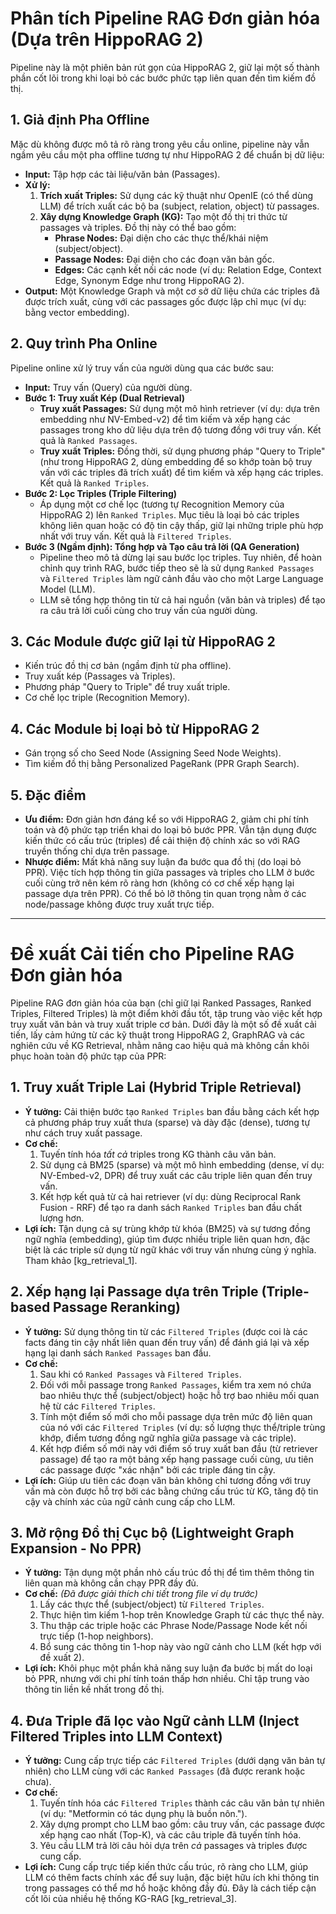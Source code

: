 
# Phân tích Pipeline RAG Đơn giản hóa (Dựa trên HippoRAG 2)

Pipeline này là một phiên bản rút gọn của HippoRAG 2, giữ lại một số thành phần cốt lõi trong khi loại bỏ các bước phức tạp liên quan đến tìm kiếm đồ thị.

## 1. Giả định Pha Offline

Mặc dù không được mô tả rõ ràng trong yêu cầu online, pipeline này vẫn ngầm yêu cầu một pha offline tương tự như HippoRAG 2 để chuẩn bị dữ liệu:

*   **Input:** Tập hợp các tài liệu/văn bản (Passages).
*   **Xử lý:**
    1.  **Trích xuất Triples:** Sử dụng các kỹ thuật như OpenIE (có thể dùng LLM) để trích xuất các bộ ba (subject, relation, object) từ passages.
    2.  **Xây dựng Knowledge Graph (KG):** Tạo một đồ thị tri thức từ passages và triples. Đồ thị này có thể bao gồm:
        *   **Phrase Nodes:** Đại diện cho các thực thể/khái niệm (subject/object).
        *   **Passage Nodes:** Đại diện cho các đoạn văn bản gốc.
        *   **Edges:** Các cạnh kết nối các node (ví dụ: Relation Edge, Context Edge, Synonym Edge như trong HippoRAG 2).
*   **Output:** Một Knowledge Graph và một cơ sở dữ liệu chứa các triples đã được trích xuất, cùng với các passages gốc được lập chỉ mục (ví dụ: bằng vector embedding).

## 2. Quy trình Pha Online

Pipeline online xử lý truy vấn của người dùng qua các bước sau:

*   **Input:** Truy vấn (Query) của người dùng.
*   **Bước 1: Truy xuất Kép (Dual Retrieval)**
    *   **Truy xuất Passages:** Sử dụng một mô hình retriever (ví dụ: dựa trên embedding như NV-Embed-v2) để tìm kiếm và xếp hạng các passages trong kho dữ liệu dựa trên độ tương đồng với truy vấn. Kết quả là `Ranked Passages`.
    *   **Truy xuất Triples:** Đồng thời, sử dụng phương pháp "Query to Triple" (như trong HippoRAG 2, dùng embedding để so khớp toàn bộ truy vấn với các triples đã trích xuất) để tìm kiếm và xếp hạng các triples. Kết quả là `Ranked Triples`.
*   **Bước 2: Lọc Triples (Triple Filtering)**
    *   Áp dụng một cơ chế lọc (tương tự Recognition Memory của HippoRAG 2) lên `Ranked Triples`. Mục tiêu là loại bỏ các triples không liên quan hoặc có độ tin cậy thấp, giữ lại những triple phù hợp nhất với truy vấn. Kết quả là `Filtered Triples`.
*   **Bước 3 (Ngầm định): Tổng hợp và Tạo câu trả lời (QA Generation)**
    *   Pipeline theo mô tả dừng lại sau bước lọc triples. Tuy nhiên, để hoàn chỉnh quy trình RAG, bước tiếp theo sẽ là sử dụng `Ranked Passages` và `Filtered Triples` làm ngữ cảnh đầu vào cho một Large Language Model (LLM).
    *   LLM sẽ tổng hợp thông tin từ cả hai nguồn (văn bản và triples) để tạo ra câu trả lời cuối cùng cho truy vấn của người dùng.

## 3. Các Module được giữ lại từ HippoRAG 2

*   Kiến trúc đồ thị cơ bản (ngầm định từ pha offline).
*   Truy xuất kép (Passages và Triples).
*   Phương pháp "Query to Triple" để truy xuất triple.
*   Cơ chế lọc triple (Recognition Memory).

## 4. Các Module bị loại bỏ từ HippoRAG 2

*   Gán trọng số cho Seed Node (Assigning Seed Node Weights).
*   Tìm kiếm đồ thị bằng Personalized PageRank (PPR Graph Search).

## 5. Đặc điểm

*   **Ưu điểm:** Đơn giản hơn đáng kể so với HippoRAG 2, giảm chi phí tính toán và độ phức tạp triển khai do loại bỏ bước PPR. Vẫn tận dụng được kiến thức có cấu trúc (triples) để cải thiện độ chính xác so với RAG truyền thống chỉ dựa trên passage.
*   **Nhược điểm:** Mất khả năng suy luận đa bước qua đồ thị (do loại bỏ PPR). Việc tích hợp thông tin giữa passages và triples cho LLM ở bước cuối cùng trở nên kém rõ ràng hơn (không có cơ chế xếp hạng lại passage dựa trên PPR). Có thể bỏ lỡ thông tin quan trọng nằm ở các node/passage không được truy xuất trực tiếp.


----


# Đề xuất Cải tiến cho Pipeline RAG Đơn giản hóa

Pipeline RAG đơn giản hóa của bạn (chỉ giữ lại Ranked Passages, Ranked Triples, Filtered Triples) là một điểm khởi đầu tốt, tập trung vào việc kết hợp truy xuất văn bản và truy xuất triple cơ bản. Dưới đây là một số đề xuất cải tiến, lấy cảm hứng từ các kỹ thuật trong HippoRAG 2, GraphRAG và các nghiên cứu về KG Retrieval, nhằm nâng cao hiệu quả mà không cần khôi phục hoàn toàn độ phức tạp của PPR:

## 1. Truy xuất Triple Lai (Hybrid Triple Retrieval)

*   **Ý tưởng:** Cải thiện bước tạo `Ranked Triples` ban đầu bằng cách kết hợp cả phương pháp truy xuất thưa (sparse) và dày đặc (dense), tương tự như cách truy xuất passage.
*   **Cơ chế:**
    1.  Tuyến tính hóa *tất cả* triples trong KG thành câu văn bản.
    2.  Sử dụng cả BM25 (sparse) và một mô hình embedding (dense, ví dụ: NV-Embed-v2, DPR) để truy xuất các câu triple liên quan đến truy vấn.
    3.  Kết hợp kết quả từ cả hai retriever (ví dụ: dùng Reciprocal Rank Fusion - RRF) để tạo ra danh sách `Ranked Triples` ban đầu chất lượng hơn.
*   **Lợi ích:** Tận dụng cả sự trùng khớp từ khóa (BM25) và sự tương đồng ngữ nghĩa (embedding), giúp tìm được nhiều triple liên quan hơn, đặc biệt là các triple sử dụng từ ngữ khác với truy vấn nhưng cùng ý nghĩa. Tham khảo [kg_retrieval_1].


## 2. Xếp hạng lại Passage dựa trên Triple (Triple-based Passage Reranking)

*   **Ý tưởng:** Sử dụng thông tin từ các `Filtered Triples` (được coi là các facts đáng tin cậy nhất liên quan đến truy vấn) để đánh giá lại và xếp hạng lại danh sách `Ranked Passages` ban đầu.
*   **Cơ chế:**
    1.  Sau khi có `Ranked Passages` và `Filtered Triples`.
    2.  Đối với mỗi passage trong `Ranked Passages`, kiểm tra xem nó chứa bao nhiêu thực thể (subject/object) hoặc hỗ trợ bao nhiêu mối quan hệ từ các `Filtered Triples`.
    3.  Tính một điểm số mới cho mỗi passage dựa trên mức độ liên quan của nó với các `Filtered Triples` (ví dụ: số lượng thực thể/triple trùng khớp, điểm tương đồng ngữ nghĩa giữa passage và các triple).
    4.  Kết hợp điểm số mới này với điểm số truy xuất ban đầu (từ retriever passage) để tạo ra một bảng xếp hạng passage cuối cùng, ưu tiên các passage được "xác nhận" bởi các triple đáng tin cậy.
*   **Lợi ích:** Giúp ưu tiên các đoạn văn bản không chỉ tương đồng với truy vấn mà còn được hỗ trợ bởi các bằng chứng cấu trúc từ KG, tăng độ tin cậy và chính xác của ngữ cảnh cung cấp cho LLM.

## 3. Mở rộng Đồ thị Cục bộ (Lightweight Graph Expansion - No PPR)

*   **Ý tưởng:** Tận dụng một phần nhỏ cấu trúc đồ thị để tìm thêm thông tin liên quan mà không cần chạy PPR đầy đủ.
*   **Cơ chế:** *(Đã được giải thích chi tiết trong file ví dụ trước)*
    1.  Lấy các thực thể (subject/object) từ `Filtered Triples`.
    2.  Thực hiện tìm kiếm 1-hop trên Knowledge Graph từ các thực thể này.
    3.  Thu thập các triple hoặc các Phrase Node/Passage Node kết nối trực tiếp (1-hop neighbors).
    4.  Bổ sung các thông tin 1-hop này vào ngữ cảnh cho LLM (kết hợp với đề xuất 2).
*   **Lợi ích:** Khôi phục một phần khả năng suy luận đa bước bị mất do loại bỏ PPR, nhưng với chi phí tính toán thấp hơn nhiều. Chỉ tập trung vào thông tin liền kề nhất trong đồ thị.


## 4. Đưa Triple đã lọc vào Ngữ cảnh LLM (Inject Filtered Triples into LLM Context)

*   **Ý tưởng:** Cung cấp trực tiếp các `Filtered Triples` (dưới dạng văn bản tự nhiên) cho LLM cùng với các `Ranked Passages` (đã được rerank hoặc chưa).
*   **Cơ chế:**
    1.  Tuyến tính hóa các `Filtered Triples` thành các câu văn bản tự nhiên (ví dụ: "Metformin có tác dụng phụ là buồn nôn.").
    2.  Xây dựng prompt cho LLM bao gồm: câu truy vấn, các passage được xếp hạng cao nhất (Top-K), và các câu triple đã tuyến tính hóa.
    3.  Yêu cầu LLM trả lời câu hỏi dựa trên *cả* passages và triples được cung cấp.
*   **Lợi ích:** Cung cấp trực tiếp kiến thức cấu trúc, rõ ràng cho LLM, giúp LLM có thêm facts chính xác để suy luận, đặc biệt hữu ích khi thông tin trong passages có thể mơ hồ hoặc không đầy đủ. Đây là cách tiếp cận cốt lõi của nhiều hệ thống KG-RAG [kg_retrieval_3].

